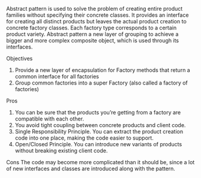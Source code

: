Abstract pattern is used to solve the problem of creating entire product families without specifying their concrete
classes. It provides an interface for creating all distinct products but leaves the actual product creation to concrete
factory classes. Each factory type corresponds to a certain product variety. Abstract pattern a new layer of grouping to
achieve a bigger and more complex composite object, which is used through its interfaces.

Objectives

1. Provide a new layer of encapsulation for Factory methods that return a common interface for all factories
2. Group common factories into a super Factory (also called a factory of factories)

Pros

1. You can be sure that the products you’re getting from a factory are compatible with each other.
2. You avoid tight coupling between concrete products and client code.
3. Single Responsibility Principle. You can extract the product creation code into one place, making the code easier to
   support.
4. Open/Closed Principle. You can introduce new variants of products without breaking existing client code.

Cons The code may become more complicated than it should be, since a lot of new interfaces and classes are introduced
along with the pattern.
